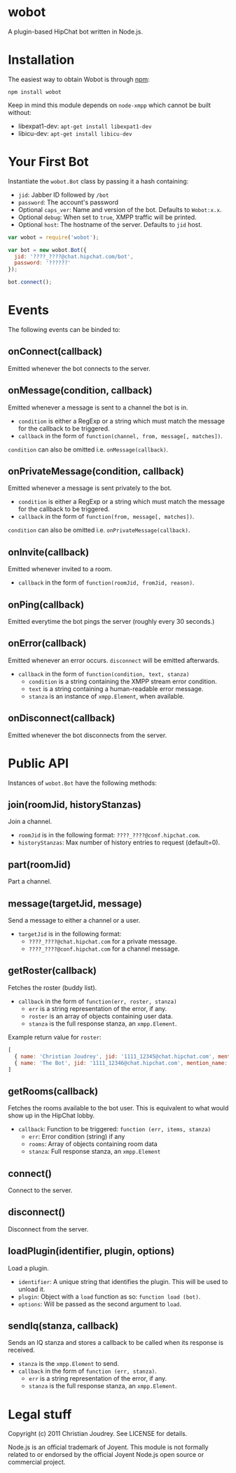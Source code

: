 # wobot

A plugin-based HipChat bot written in Node.js.

# Installation

The easiest way to obtain Wobot is through [npm](http://npmjs.org/):

    npm install wobot

Keep in mind this module depends on `node-xmpp` which cannot be built without:

 - libexpat1-dev: `apt-get install libexpat1-dev`
 - libicu-dev: `apt-get install libicu-dev`

# Your First Bot

Instantiate the `wobot.Bot` class by passing it a hash containing:

  - `jid`: Jabber ID followed by `/bot`
  - `password`: The account's password
  - Optional `caps_ver`: Name and version of the bot. Defaults to `Wobot:x.x`.
  - Optional `debug`: When set to `true`, XMPP traffic will be printed.
  - Optional `host`: The hostname of the server. Defaults to `jid` host.

```javascript
var wobot = require('wobot');

var bot = new wobot.Bot({
  jid: '????_????@chat.hipchat.com/bot',
  password: '??????'
});

bot.connect();
```

# Events

The following events can be binded to:

## onConnect(callback)
Emitted whenever the bot connects to the server.

## onMessage(condition, callback)
Emitted whenever a message is sent to a channel the bot is in.

 - `condition` is either a RegExp or a string which must match the message for the callback to be triggered.
 - `callback` in the form of `function(channel, from, message[, matches])`.

`condition` can also be omitted i.e. `onMessage(callback)`.

## onPrivateMessage(condition, callback)
Emitted whenever a message is sent privately to the bot.

 - `condition` is either a RegExp or a string which must match the message for the callback to be triggered.
 - `callback` in the form of `function(from, message[, matches])`.

`condition` can also be omitted i.e. `onPrivateMessage(callback)`.

## onInvite(callback)
Emitted whenever invited to a room.

 - `callback` in the form of `function(roomJid, fromJid, reason)`.

## onPing(callback)
Emitted everytime the bot pings the server (roughly every 30 seconds.)

## onError(callback)
Emitted whenever an error occurs. `disconnect` will be emitted afterwards.

 - `callback` in the form of `function(condition, text, stanza)`
   - `condition` is a string containing the XMPP stream error condition.
   - `text` is a string containing a human-readable error message.
   - `stanza` is an instance of `xmpp.Element`, when available.

## onDisconnect(callback)
Emitted whenever the bot disconnects from the server.

# Public API

Instances of `wobot.Bot` have the following methods:

## join(roomJid, historyStanzas)
Join a channel.

 - `roomJid` is in the following format: `????_????@conf.hipchat.com`.
 - `historyStanzas`: Max number of history entries to request (default=0).

## part(roomJid)
Part a channel.

## message(targetJid, message)
Send a message to either a channel or a user.

 - `targetJid` is in the following format:
   - `????_????@chat.hipchat.com` for a private message.
   - `????_????@conf.hipchat.com` for a channel message.

## getRoster(callback)

Fetches the roster (buddy list).

 - `callback` in the form of `function(err, roster, stanza)`
   - `err` is a string representation of the error, if any.
   - `roster` is an array of objects containing user data.
   - `stanza` is the full response stanza, an `xmpp.Element`.

Example return value for `roster`:

```js
[
  { name: 'Christian Joudrey', jid: '1111_12345@chat.hipchat.com', mention_name: 'ChristianJoudrey' },
  { name: 'The Bot', jid: '1111_12346@chat.hipchat.com', mention_name: 'TheBot' }
]
```

## getRooms(callback)

Fetches the rooms available to the bot user. This is equivalent to what
would show up in the HipChat lobby.

 - `callback`: Function to be triggered: `function (err, items, stanza)`
   - `err`: Error condition (string) if any
   - `rooms`: Array of objects containing room data
   - `stanza`: Full response stanza, an `xmpp.Element`

## connect()
Connect to the server.

## disconnect()
Disconnect from the server.

## loadPlugin(identifier, plugin, options)
Load a plugin.

 - `identifier`: A unique string that identifies the plugin. This will be used to unload it.
 - `plugin`: Object with a `load` function as so: `function load (bot)`.
 - `options`: Will be passed as the second argument to `load`.

## sendIq(stanza, callback)

Sends an IQ stanza and stores a callback to be called when its response is received.

 - `stanza` is the `xmpp.Element` to send.
 - `callback` in the form of `function (err, stanza)`.
   - `err` is a string representation of the error, if any.
   - `stanza` is the full response stanza, an `xmpp.Element`.

# Legal stuff

Copyright (c) 2011 Christian Joudrey. See LICENSE for details.

Node.js is an official trademark of Joyent. This module is not formally related to or endorsed by the official Joyent Node.js open source or commercial project.
